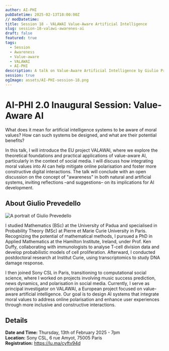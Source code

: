 ```yaml
---
author: AI-PHI
pubDatetime: 2025-02-13T18:00:00Z
// modDatetime:
title: Session 18 - VALAWAI Value-Aware Artificial Intelligence
slug: session-18-valawi-awarenes-ai
draft: false
featured: true
tags:
  - Session
  - Awareness
  - Value-aware
  - VALAWAI
  - AI-PHI
description: A talk on Value-Aware Artificial Intelligence by Giulio Prevedello.
session: true
ogImage: assets/AI-PHI-session-18.png
---
```


# AI-PHI 2.0 Inaugural Session: Value-Aware AI

What does it mean for artificial intelligence systems to be aware of moral values? How can such systems be designed, and what are their potential benefits?

In this talk, I will introduce the EU project VALAWAI, where we explore the theoretical foundations and practical applications of value-aware AI, particularly in the context of social media. I will discuss how integrating moral values into AI can help mitigate online polarisation and foster more constructive digital interactions. The talk will conclude with an open discussion on the concept of "awareness" in both natural and artificial systems, inviting reflections –and suggestions– on its implications for AI development.

## About Giulio Prevedello

<img src="/assets/Giulio-Prevedello-small.jpg" alt="A portrait of Giulio Prevedello" />

I studied Mathematics (BSc) at the University of Padua and specialised in Probability Theory (MSc) at Pierre et Marie Curie University in Paris. Recognizing the potential of mathematical methods, I pursued a PhD in Applied Mathematics at the Hamilton Institute, Ireland, under Prof. Ken Duffy, collaborating with immunologists to analyse T-cell division data and develop probabilistic models of cell proliferation. Afterward, I conducted postdoctoral research at Institut Curie, using transcriptomics to study DNA damage response.

I then joined Sony CSL in Paris, transitioning to computational social science, where I worked on projects involving music success prediction, news dynamics, and polarisation in social media. Currently, I serve as principal investigator on VALAWAI, a European project focused on value-aware artificial intelligence. Our goal is to design AI systems that integrate moral values to address online polarisation and enhance user experiences through more inclusive and constructive interactions.

## Details

**Date and Time:** Thursday, 13th of February 2025 - 7pm  
**Location:** Sony CSL, 6 rue Amyot, 75005 Paris  
**Registration:** https://lu.ma/cyftv94d
